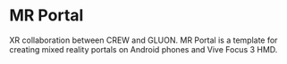# MR Portal
XR collaboration between CREW and GLUON.
MR Portal is a template for creating mixed reality portals on Android phones and Vive Focus 3 HMD.
